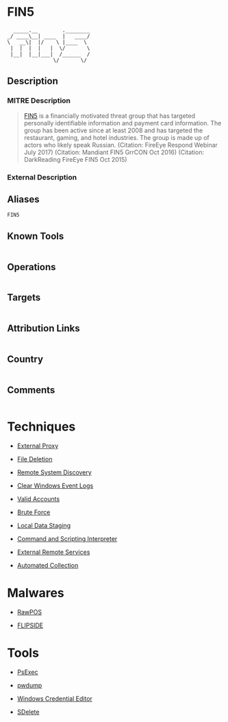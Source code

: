 
# FIN5

```
  _____.__        .________
_/ ____\__| ____  |   ____/
\   __\|  |/    \ |____  \ 
 |  |  |  |   |  \/       \
 |__|  |__|___|  /______  /
               \/       \/ 

```

## Description

### MITRE Description

> [FIN5](https://attack.mitre.org/groups/G0053) is a financially motivated threat group that has targeted personally identifiable information and payment card information. The group has been active since at least 2008 and has targeted the restaurant, gaming, and hotel industries. The group is made up of actors who likely speak Russian. (Citation: FireEye Respond Webinar July 2017) (Citation: Mandiant FIN5 GrrCON Oct 2016) (Citation: DarkReading FireEye FIN5 Oct 2015)

### External Description

> 

## Aliases

```
FIN5
```

## Known Tools

```

```

## Operations

```

```

## Targets

```

```

## Attribution Links

```

```

## Country

```

```

## Comments

```

```

# Techniques


* [External Proxy](../techniques/External-Proxy.md)

* [File Deletion](../techniques/File-Deletion.md)
    
* [Remote System Discovery](../techniques/Remote-System-Discovery.md)
    
* [Clear Windows Event Logs](../techniques/Clear-Windows-Event-Logs.md)
    
* [Valid Accounts](../techniques/Valid-Accounts.md)
    
* [Brute Force](../techniques/Brute-Force.md)
    
* [Local Data Staging](../techniques/Local-Data-Staging.md)
    
* [Command and Scripting Interpreter](../techniques/Command-and-Scripting-Interpreter.md)
    
* [External Remote Services](../techniques/External-Remote-Services.md)
    
* [Automated Collection](../techniques/Automated-Collection.md)
    

# Malwares


* [RawPOS](../malwares/RawPOS.md)

* [FLIPSIDE](../malwares/FLIPSIDE.md)
    

# Tools


* [PsExec](../tools/PsExec.md)

* [pwdump](../tools/pwdump.md)
    
* [Windows Credential Editor](../tools/Windows-Credential-Editor.md)
    
* [SDelete](../tools/SDelete.md)
    
